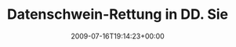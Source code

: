 ---
retweeted: false
source: <a href="http://twitter.com" rel="nofollow">Twitter Web Client</a>
entities:
  hashtags:
  - text: best
    indices:
    - '50'
    - '55'
  - text: openfiler
    indices:
    - '56'
    - '66'
  - text: koffein
    indices:
    - '67'
    - '75'
  symbols: []
  user_mentions: []
  urls: []
display_text_range:
- '0'
- '75'
favorite_count: '0'
id_str: '2674441373'
truncated: false
retweet_count: '0'
id: '2674441373'
created_at: Thu Jul 16 19:14:23 +0000 2009
favorited: false
full_text: 'Datenschwein-Rettung in DD. Sieht gut aus bisher. #best #openfiler #koffein'
lang: de
tags:
- best
- openfiler
- koffein
- pesos:twitter
date: '2009-07-16T19:14:23+00:00'
src: https://twitter.com/bascht/status/2674441373
original_url: https://twitter.com/bascht/status/2674441373
type: twitter_tweet
text: 'Datenschwein-Rettung in DD. Sieht gut aus bisher. #best #openfiler #koffein'
title: Datenschwein-Rettung in DD. Sie

---